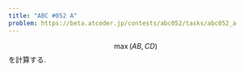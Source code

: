 ```yaml
---
title: "ABC #052 A"
problem: https://beta.atcoder.jp/contests/abc052/tasks/abc052_a
---
```

$$ \max(AB, CD) $$ を計算する.

